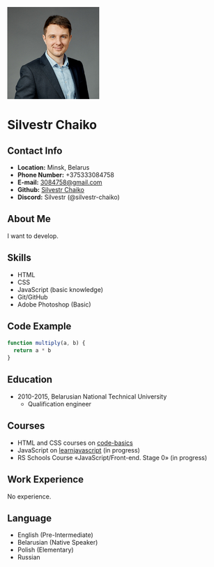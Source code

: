 ![chaiko](https://github.com/silvestr-chaiko/rsschool-cv/blob/gh-pages/assets/img/chaiko.jpg)

# **Silvestr Chaiko**

## **Contact Info**
* **Location:** Minsk, Belarus
* **Phone Number:** +375333084758
* **E-mail:** 3084758@gmail.com
* **Github:** [Silvestr Chaiko](https://github.com/silvestr-chaiko)
* **Discord:** Silvestr (@silvestr-chaiko)

## About Me
I want to develop.

## Skills
* HTML
* CSS
* JavaScript (basic knowledge)
* Git/GitHub
* Adobe Photoshop (Basic)

## Code Example
```javascript
function multiply(a, b) {
  return a * b
} 
```

## Education
* 2010-2015, Belarusian National Technical University
    * Qualification engineer

## Courses
* HTML and CSS courses on [code-basics](https://ru.code-basics.com/)
* JavaScript on [learnjavascript](https://learn.javascript.ru/) (in progress)
* RS Schools Course «JavaScript/Front-end. Stage 0» (in progress)

## Work Experience
No experience.

## Language

* English (Pre-Intermediate)
* Belarusian (Native Speaker)
* Polish (Elementary)
* Russian
